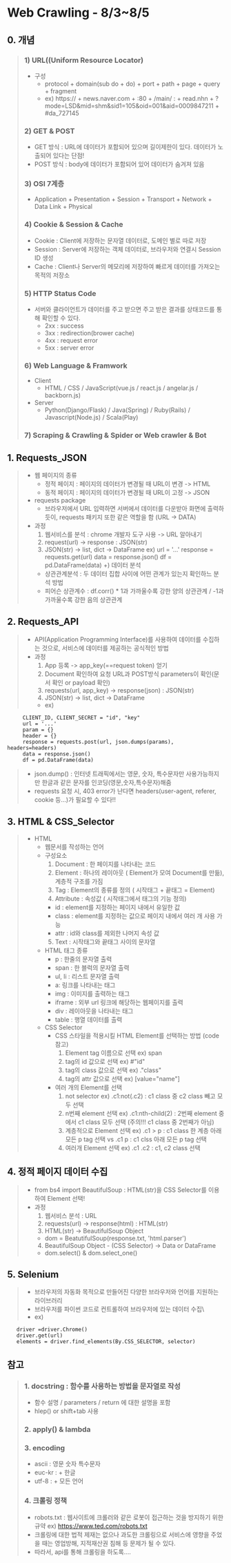 # Web Crawling - 8/3~8/5

## 0. 개념
> ### 1) URL((Uniform Resource Locator)
> * 구성
>   * protocol + domain(sub do + do) + port + path + page + query + fragment
>   * ex) https:// + news.naver.com + :80 + /main/ : + read.nhn + ?mode=LSD&mid=shm&sid1=105&oid=001&aid=0009847211 + #da_727145
> ### 2) GET & POST 
> * GET 방식 : URL에 데이터가 포함되어 있으며 길이제한이 있다. 데이터가 노출되어 있다는 단점!
> * POST 방식 : body에 데이터가 포함되어 있어 데이터가 숨겨져 있음
> ### 3) OSI 7계층
> * Application + Presentation + Session + Transport + Network + Data Link + Physical
> ### 4) Cookie & Session & Cache
> * Cookie : Client에 저장하는 문자열 데이터로, 도메인 별로 따로 저장
> * Session : Server에 저장하는 객체 데이터로, 브라우저와 연결시 Session ID 생성
> * Cache : Client나 Server의 메모리에 저장하여 빠르게 데이터를 가져오는 목적의 저장소
> ### 5) HTTP Status Code
> * 서버와 클라이언트가 데이터를 주고 받으면 주고 받은 결과를 상태코드를 통해 확인할 수 있다.
>   * 2xx : success
>   * 3xx : redirection(brower cache)
>   * 4xx : request error
>   * 5xx : server error
> ### 6) Web Language & Framwork
> * Client
>   * HTML / CSS / JavaScript(vue.js / react.js / angelar.js / backborn.js)
> * Server
>   * Python(Django/Flask) / Java(Spring) / Ruby(Rails) / Javascript(Node.js) / Scala(Play)
> ### 7) Scraping & Crawling & Spider or Web crawler & Bot

## 1. Requests_JSON
> * 웹 페이지의 종류
>   * 정적 페이지 : 페이지의 데이터가 변경될 때 URL이 변경 -> HTML
>   * 동적 페이지 : 페이지의 데이터가 변경될 때 URL이 고정 -> JSON
> * requests package
>   * 브라우저에서 URL 입력하면 서버에서 데이터를 다운받아 화면에 출력하듯이, requests 패키지 또한 같은 역할을 함 (URL -> DATA)
> * 과정
>   1) 웹서비스를 분석 : chrome 개발자 도구 사용 -> URL 알아내기
>   2) request(url) -> response : JSON(str)
>   3) JSON(str) -> list, dict -> DataFrame
>   ex) 
>     url = '...'
>     response = requests.get(url)
>     data = response.json()
>     df = pd.DataFrame(data)
>   +) 데이터 분석
>     * 상관관계분석 : 두 데이터 집합 사이에 어떤 관계가 있는지 확인하느 분석 방법
>      * 피어슨 상관계수 : df.corr()
>       * 1과 가까울수록 강한 양의 상관관계 / -1과 가까울수록 강한 음의 상관관계

## 2. Requests_API
> * API(Application Programming Interface)를 사용하여 데이터를 수집하는 것으로, 서비스에 데이터를 제공하는 공식적인 방법
> * 과정
>   1) App 등록 -> app_key(==request token) 얻기
>   2) Document 확인하여 요청 URL과 POST방식 parameters이 확인(문서 확인 or payload 확인)
>   3) requests(url, app_key) -> response(json) : JSON(str)
>   4) JSON(str) -> list, dict -> DataFrame
>   * ex)
```
     CLIENT_ID, CLIENT_SECRET = "id", "key"
     url = '...'
     param = {}
     header = {}
     response = requests.post(url, json.dumps(params), headers=headers)
     data = response.json()
     df = pd.DataFrame(data)
```
> + json.dump() : 인터넷 트래픽에서는 영문, 숫자, 특수문자만 사용가능하지만 한글과 같은 문자를 인코딩(영문,숫자,특수문자)해줌
> + requests 요청 시, 403 error가 난다면 headers(user-agent, referer, cookie 등...)가 필요할 수 있다!!
 
## 3. HTML & CSS_Selector
> * HTML
>   * 웹문서를 작성하는 언어
>   * 구성요소
>     1) Document : 한 페이지를 나타내는 코드
>     2) Element : 하나의 레이아웃 ( Element가 모여 Document를 만듦), 계층적 구조를 가짐
>     3) Tag : Element의 종류를 정의 ( 시작태그 + 끝태그 = Element)
>     4) Attribute : 속성값 ( 시작태그에서 태그의 기능 정의)
>       * id : element를 지정하는 페이지 내에서 유일한 값
>       * class : element를 지정하는 값으로 페이지 내에서 여러 개 사용 가능
>       * attr :  id와 class를 제외한 나머지 속성 값
>     5) Text : 시작태그와 끝태그 사이의 문자열
>   * HTML 태그 종류
>     * p : 한줄의 문자열 출력
>     * span : 한 블럭의 문자열 출력
>     * ul, li : 리스트 문자열 출력 
>     * a: 링크를 나타내는 태그
>     * img : 이미지를 출력하는 태그
>     * iframe : 외부 url 링크에 해당하는 웹페이지를 출력
>     * div : 레이아웃을 나타내는 태그
>     * table : 행열 데이터를 출력
>   * CSS Selector
>     * CSS 스타일을 적용시킬 HTML Element를 선택하는 방법 (code 참고)
>       1) Element tag 이름으로 선택 ex) span
>       2) tag의 id 값으로 선택	ex) #"id"
>       3) tag의 class 값으로 선택	ex) ."class"
>       4) tag의 attr 값으로 선택	ex) [value="name"]
>     * 여러 개의 Element를 선택
>       1) not selector ex) .c1:not(.c2) : c1 class 중 c2 class 빼고 모두 선택
>       2) n번째 element 선택 ex) .c1:nth-child(2) : 2번째 element 중에서 c1 class 모두 선택 (주의!!! c1 class 중 2번째가 아님)
>       3) 계층적으로 Element 선택 ex) .c1 > p : c1 class 한 계층 아래 모든 p tag 선택 vs .c1 p : c1 clss 아래 모든 p tag 선택
>       4) 여러개 Element 선택 ex) .c1 .c2 : c1, c2 class 선택

## 4. 정적 페이지 데이터 수집
> * from bs4 import BeautifulSoup : HTML(str)을 CSS Selector를 이용하여 Element 선택!
> * 과정
>   1) 웹서비스 분석 : URL
>   2) requests(url) -> response(html) : HTML(str)
>   3) HTML(str) -> BeautifulSoup Object 
>     - dom = BeatutifulSoup(response.txt, 'html.parser')
>   4) BeautifulSoup Object  - (CSS Selector) -> Data or DataFrame
>     - dom.select() & dom.select_one()

## 5. Selenium
> * 브라우저의 자동화 목적으로 만들어진 다양한 브라우저와 언어를 지원하는 라이브러리
> * 브라우저를 파이썬 코드로 컨트롤하여 브라우저에 있는 데이터 수집\
> * ex)
```   
   driver =driver.Chrome()
   driver.get(url)
   elements = driver.find_elements(By.CSS_SELECTOR, selector)
```

## 참고
> ### 1. docstring : 함수를 사용하는 방법을 문자열로 작성
>  * 함수 설명 / parameters / return 에 대한 설명을 포함
>  * hlep() or shift+tab 사용
> ### 2. apply() & lambda
> ### 3. encoding 
>   * ascii : 영문 숫자 특수문자 
>   * euc-kr : + 한글 
>   * utf-8 : + 모든 언어
> ### 4. 크롤링 정책
> * robots.txt : 웹사이트에 크롤러와 같은 로봇이 접근하는 것을 방지하기 위한 규약 ex) https://www.ted.com/robots.txt
> * 크롤링에 대한 법적 제재는 없으나 과도한 크롤링으로 서비스에 영향을 주었을 때는 영업방해, 지적재산권 침해 등 문제가 될 수 있다.
> * 따라서, api를 통해 크롤링을 하도록....
